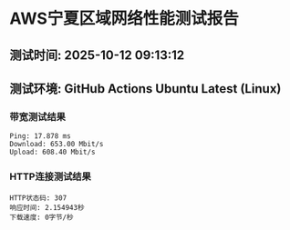 # AWS宁夏区域网络性能测试报告
## 测试时间: 2025-10-12 09:13:12
## 测试环境: GitHub Actions Ubuntu Latest (Linux)

### 带宽测试结果
```
Ping: 17.878 ms
Download: 653.00 Mbit/s
Upload: 608.40 Mbit/s
```

### HTTP连接测试结果
```
HTTP状态码: 307
响应时间: 2.154943秒
下载速度: 0字节/秒
```

